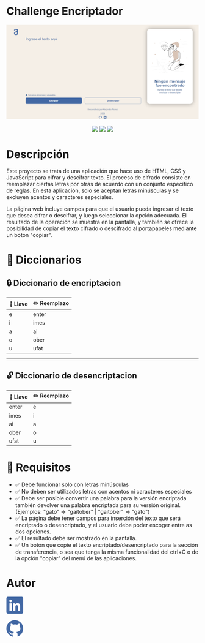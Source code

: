 # Challenge Encriptador 

<p align="center" >
     <img src="https://raw.githubusercontent.com/alejoflop/ChallengeEncriptador/main/imagenes/proyecto.png">
</p>
<div align="center">
    <img src="https://img.shields.io/badge/HTML-EC6231?logo=html5&logoColor=FFFFFF&style=for-the-badge" />
    <img src="https://img.shields.io/badge/CSS-01A3D8?logo=css3&logoColor=FFFFFF&style=for-the-badge" />
     <img src="https://img.shields.io/badge/JavaScript-FEFF01?logo=javascript&logoColor=000000&style=for-the-badge"/>
</div>

# Descripción


Este proyecto se trata de una aplicación que hace uso de HTML, CSS y JavaScript para cifrar y descifrar texto. El proceso de cifrado consiste en reemplazar ciertas letras por otras de acuerdo con un conjunto específico de reglas. En esta aplicación, solo se aceptan letras minúsculas y se excluyen acentos y caracteres especiales.

La página web incluye campos para que el usuario pueda ingresar el texto que desea cifrar o descifrar, y luego seleccionar la opción adecuada. El resultado de la operación se muestra en la pantalla, y también se ofrece la posibilidad de copiar el texto cifrado o descifrado al portapapeles mediante un botón "copiar".

# 📒 Diccionarios
## 🔒 Diccionario de encriptacion
| 🔑 Llave | ✏️ Reemplazo |
|-----------|-----------|
| e | enter |
| i | imes |
| a | ai |
| o | ober |
| u | ufat |

---

## 🔓 Diccionario de desencriptacion
| 🔑 Llave | ✏️ Reemplazo |
|-----------|-----------|
| enter | e |
| imes | i |
| ai | a |
| ober | o |
| ufat | u |

# 📑 Requisitos

- ✅ Debe funcionar solo con letras minúsculas
- ✅ No deben ser utilizados letras con acentos ni caracteres especiales
- ✅ Debe ser posible convertir una palabra para la versión encriptada también devolver una palabra encriptada para su versión original. (Ejemplos: "gato" => "gaitober" | "gaitober" => "gato")
- ✅ La página debe tener campos para
inserción del texto que será encriptado o desencriptado, y el usuario debe poder escoger entre as dos opciones.
- ✅ El resultado debe ser mostrado en la pantalla.
- ✅ Un botón que copie el texto encriptado/desencriptado para la sección de transferencia, o sea que tenga la misma funcionalidad del ctrl+C o de la opción "copiar" del menú de las aplicaciones.

# Autor

[![Linkedin](https://raw.githubusercontent.com/alejoflop/ChallengeEncriptador/main/imagenes/linkedin.svg)](https://www.linkedin.com/in/alejandroflorezl/)

[![GitHub](https://raw.githubusercontent.com/alejoflop/ChallengeEncriptador/main/imagenes/github.svg)](https://github.com/alejoflop)
